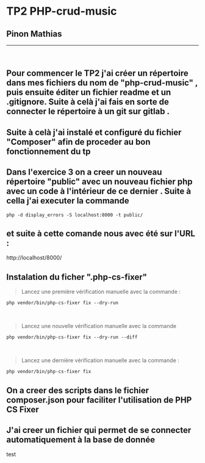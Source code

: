 # TP2 PHP-crud-music  

## Pinon Mathias 
----------
<br>

## Pour commencer le TP2 j'ai créer un répertoire dans mes fichiers du nom de "php-crud-music" , puis ensuite éditer un fichier readme et un .gitignore. Suite à celà j'ai fais en sorte de connecter le répertoire à un git sur gitlab .

## Suite à celà j'ai instalé et configuré du fichier "Composer" afin de proceder au bon fonctionnement du tp  

## Dans l'exercice 3 on a creer un nouveau répertoire "public" avec un nouveau fichier php avec un code à l'intérieur de ce dernier . Suite à cella j'ai executer la commande 
```
php -d display_errors -S localhost:8000 -t public/
```
## et suite à cette comande nous avec été sur l'URL : 
http://localhost/8000/

## Instalation du ficher ".php-cs-fixer"
> Lancez une première vérification manuelle avec la commande :
```
php vendor/bin/php-cs-fixer fix --dry-run
```
<br>

> Lancez une nouvelle vérification manuelle avec la commande
```
php vendor/bin/php-cs-fixer fix --dry-run --diff
```
<br>

> Lancez une dernière vérification manuelle avec la commande :

```
php vendor/bin/php-cs-fixer fix
```

## On a creer des scripts dans le fichier composer.json pour faciliter l'utilisation de PHP CS Fixer

## J'ai creer un fichier qui permet de se connecter automatiquement à la base de donnée 

test